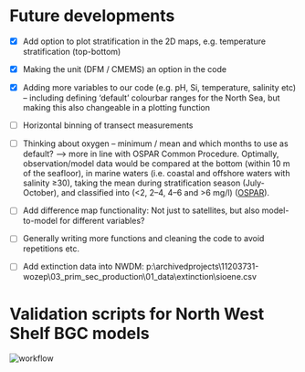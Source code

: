 # Future developments

- [x] Add option to plot stratification in the 2D maps, e.g. temperature stratification (top-bottom)
- [x]	Making the unit (DFM / CMEMS) an option in the code
- [x]	Adding more variables to our code (e.g. pH, Si, temperature, salinity etc) – including defining ‘default’ colourbar ranges for the North Sea, but making this also changeable in a plotting function
      
- [ ]	Horizontal binning of transect measurements
- [ ]	Thinking about oxygen – minimum / mean and which months to use as default? --> more in line with OSPAR Common Procedure. Optimally, observation/model data would be compared at the bottom (within 10 m of the seafloor), in marine waters (i.e. coastal and offshore waters with salinity ≥30), taking the mean during stratification season (July-October), and classified into (<2, 2–4, 4–6 and >6 mg/l) ([OSPAR](https://oap.ospar.org/en/ospar-assessments/intermediate-assessment-2017/pressures-human-activities/eutrophication/dissolved-oxygen/)).
- [ ]	Add difference map functionality: Not just to satellites, but also model-to-model for different variables?
- [ ]	Generally writing more functions and cleaning the code to avoid repetitions etc.
- [ ]	Add extinction data into NWDM: p:\archivedprojects\11203731-wozep\03_prim_sec_production\01_data\extinction\sioene.csv


# Validation scripts for North West Shelf BGC models

![workflow](https://github.com/user-attachments/assets/02dfeca8-927d-41fb-b158-9efa1c3cb612)
